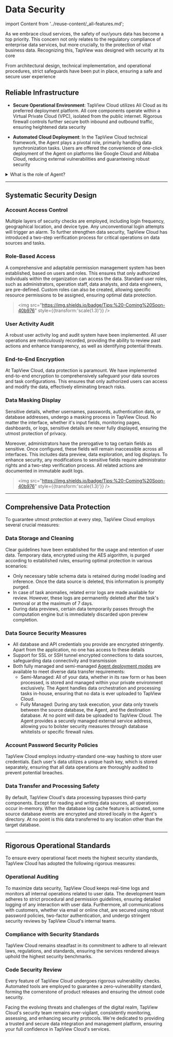 # Data Security

import Content from '../reuse-content/_all-features.md';

<Content />

As we embrace cloud services, the safety of our/yours data has become a top priority. This concern not only relates to the regulatory compliance of enterprise data services, but more crucially, to the protection of vital business data. Recognizing this, TapView was designed with security at its core

From architectural design, technical implementation, and operational procedures, strict safeguards have been put in place, ensuring a safe and secure user experience

## Reliable Infrastructure

- **Secure Operational Environment**: TapView Cloud utilizes Ali Cloud as its preferred deployment platform. All core components operate within a Virtual Private Cloud (VPC), isolated from the public internet. Rigorous firewall controls further secure both inbound and outbound traffic, ensuring heightened data security

- **Automated Cloud Deployment**: In the TapView Cloud technical framework, the Agent plays a pivotal role, primarily handling data synchronization tasks. Users are offered the convenience of one-click deployment of the Agent on platforms like Google Cloud and Alibaba Cloud, reducing external vulnerabilities and guaranteeing robust security

<details><summary>What is the role of Agent?</summary>
The TapView Agent plays a crucial role in data synchronization, handling data heterogeneity, and supporting data transformation scenarios. It is responsible for extracting data from the source system, performing necessary processing, and transmitting it to the target system. The TapView Agent is centrally managed by TapView Cloud
</details>

---



## Systematic Security Design

### Account Access Control

Multiple layers of security checks are employed, including login frequency, geographical location, and device type. Any unconventional login attempts will trigger an alarm. To further strengthen data security, TapView Cloud has introduced a two-step verification process for critical operations on data sources and tasks.

### Role-Based Access

A comprehensive and adaptable permission management system has been established, based on users and roles. This ensures that only authorized individuals within the organization can access the data. Standard user roles, such as administrators, operation staff, data analysts, and data engineers, are pre-defined. Custom roles can also be created, allowing specific resource permissions to be assigned, ensuring optimal data protection.
> <img src="https://img.shields.io/badge/Tips:%20-Coming%20Soon-40b976" style={{transform:'scale(1.3)'}} />

### User Activity Audit

A robust user activity log and audit system have been implemented. All user operations are meticulously recorded, providing the ability to review past actions and enhance transparency, as well as identifying potential threats.

### End-to-End Encryption

At TapView Cloud, data protection is paramount. We have implemented end-to-end encryption to comprehensively safeguard your data sources and task configurations. This ensures that only authorized users can access and modify the data, effectively eliminating breach risks.

### Data Masking Display

Sensitive details, whether usernames, passwords, authentication data, or database addresses, undergo a masking process in TapView Cloud. No matter the interface, whether it's input fields, monitoring pages, dashboards, or logs, sensitive details are never fully displayed, ensuring the utmost protection of privacy.

Moreover, administrators have the prerogative to tag certain fields as sensitive. Once configured, these fields will remain inaccessible across all interfaces. This includes data preview, data exploration, and log displays. To enhance security, any modifications to sensitive fields require administrator rights and a two-step verification process. All related actions are documented in immutable audit logs.

> <img src="https://img.shields.io/badge/Tips:%20-Coming%20Soon-40b976" style={{transform:'scale(1.3)'}} />

---


## Comprehensive Data Protection

To guarantee utmost protection at every step, TapView Cloud employs several crucial measures:

### Data Storage and Cleaning

Clear guidelines have been established for the usage and retention of user data. Temporary data, encrypted using the AES algorithm, is purged according to established rules, ensuring optimal protection in various scenarios:

- Only necessary table schema data is retained during model loading and inference. Once the data source is deleted, this information is promptly purged.
- In case of task anomalies, related error logs are made available for review. However, these logs are permanently deleted after the task's removal or at the maximum of 7 days.
- During data previews, certain data temporarily passes through the computation engine but is immediately discarded upon preview completion.

### Data Source Security Measures

- All database and API credentials you provide are encrypted stringently. Apart from the application, no one has access to these details
- Support for SSL or SSH tunnel encrypted connections to data sources, safeguarding data connectivity and transmission
- Both fully managed and semi-managed [Agent deployment modes](../billing/purchase.md) are available to meet diverse data transfer requirements:
    - Semi-Managed: All of your data, whether in its raw form or has been processed, is stored and managed within your private environment exclusively. The Agent handles data orchestration and processing tasks in-house, ensuring that no data is ever uploaded to TapView Cloud.
    - Fully Managed: During any task execution, your data only travels between the source database, the Agent, and the destination database. At no point will data be uploaded to TapView Cloud. The Agent provides a securely managed external service address, allowing you to bolster security measures through database whitelists or specific firewall rules.

### Account Password Security Policies
TapView Cloud employs industry-standard one-way hashing to store user credentials. Each user's data utilizes a unique hash key, which is stored separately, ensuring that all data operations are thoroughly audited to prevent potential breaches.

### Data Transfer and Processing Safety
By default, TapView Cloud's data processing bypasses third-party components. Except for reading and writing data sources, all operations occur in-memory. When the database log cache feature is activated, some source database events are encrypted and stored locally in the Agent's directory. At no point is this data transferred to any location other than the target database.

---



## Rigorous Operational Standards

To ensure every operational facet meets the highest security standards, TapView Cloud has adopted the following rigorous measures:

### Operational Auditing

To maximize data security, TapView Cloud keeps real-time logs and monitors all internal operations related to user data. The development team adheres to strict procedural and permission guidelines, ensuring detailed logging of any interaction with user data. Furthermore, all communications with customers, whether via email or online chat, are secured using robust password policies, two-factor authentication, and undergo stringent security reviews by TapView Cloud's internal teams.

### Compliance with Security Standards

TapView Cloud remains steadfast in its commitment to adhere to all relevant laws, regulations, and standards, ensuring the services rendered always uphold the highest security benchmarks.

### Code Security Review

Every feature of TapView Cloud undergoes rigorous vulnerability checks. Automated tools are employed to guarantee a zero-vulnerability standard, forming the cornerstone of product releases and ensuring the utmost code security.

Facing the evolving threats and challenges of the digital realm, TapView Cloud's security team remains ever-vigilant, consistently monitoring, assessing, and enhancing security protocols. We're dedicated to providing a trusted and secure data integration and management platform, ensuring your full confidence in TapView Cloud's services.
